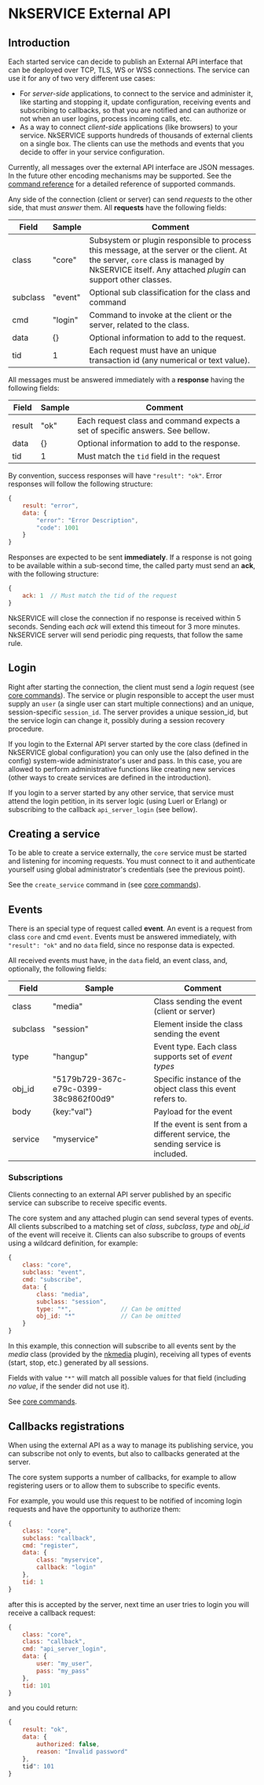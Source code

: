 # NkSERVICE External API

## Introduction

Each started service can decide to publish an External API interface that can be deployed over TCP, TLS, WS or WSS connections. The service can use it for any of two very different use cases:

* For _server-side_ applications, to connect to the service and administer it, like starting and stopping it, update configuration, receiving events and subscribing to callbacks, so that you are notified and can authorize or not when an user logins, process incoming  calls, etc.
* As a way to connect _client-side_ applications (like browsers) to your service. NkSERVICE supports hundreds of thousands of external clients on a single box. The clients can use the methods and events that you decide to offer in your service configuration.

Currently, all messages over the external API interface are JSON messages. In the future other encoding mechanisms may be supported.
See the [command reference](api_commands.md) for a detailed reference of supported commands.

Any side of the connection (client or server) can send _requests_ to the other side, that must _answer_ them. All **requests** have the following fields:


Field|Sample|Comment
---|---|---
class|"core"|Subsystem or plugin responsible to process this message, at the server or the client. At the server, `core` class is managed by NkSERVICE itself. Any attached _plugin_ can support other classes.
subclass|"event"|Optional sub classification for the class and command
cmd|"login"|Command to invoke at the client or the server, related to the class. 
data|{}|Optional information to add to the request.
tid|1|Each request must have an unique transaction id (any numerical or text value).

All messages must be answered immediately with a **response** having the following fields:

Field|Sample|Comment
---|---|---
result|"ok"|Each request class and command expects a set of specific answers. See bellow.
data|{}|Optional information to add to the response.
tid|1|Must match the `tid` field in the request

By convention, success responses will have `"result": "ok"`. Error responses will follow the following structure:

```js
{
	result: "error",
	data: {
		"error": "Error Description",
		"code": 1001	
	}
}
```

Responses are expected to be sent **immediately**. If a response is not going to be available within a sub-second time, the called party must send an **ack**, with the following structure:

```js
{
	ack: 1	// Must match the tid of the request
}
```

NkSERVICE will close the connection if no response is received within 5 seconds. Sending each _ack_ will extend this timeout for 3 more minutes. NkSERVICE server will send periodic ping requests, that follow the same rule.


## Login

Right after starting the connection, the client must send a _login_ request (see [core commands](api_commands.md)). The service or plugin responsible to accept the user must supply an `user` (a single user can start multiple connections) and an unique, session-specific `session_id`. The server provides a unique session_id, but the service login can change it, possibly during a session recovery procedure.

If you login to the External API server started by the core class (defined in NkSERVICE global configuration) you can only use the (also defined in the config) system-wide administrator's user and pass. In this case, you are allowed to perform administrative functions like creating new services (other ways to create services are defined in the introduction).

If you login to a server started by any other service, that service must attend the login petition, in its server logic (using Luerl or Erlang) or subscribing to the callback `api_server_login` (see bellow).


## Creating a service

To be able to create a service externally, the `core` service must be started and listening for incoming requests. You must connect to it and authenticate yourself using global administrator's credentials (see the previous point).

See the `create_service` command in (see [core commands](api_commands.md)).


## Events

There is an special type of request called **event**. An event is a request from class `core` and cmd `event`. Events must be answered immediately, with `"result": "ok"` and no `data` field, since no response data is expected.

All received events must have, in the `data` field, an event class, and, optionally, the following fields:

Field|Sample|Comment
---|---|---
class|"media"|Class sending the event (client or server)
subclass|"session"|Element inside the class sending the event
type|"hangup"|Event type. Each class supports set of _event types_
obj_id|"5179b729-367c-e79c-0399-38c9862f00d9"|Specific instance of the object class this event refers to.
body|{key:"val"}|Payload for the event
service|"myservice"|If the event is sent from a different service, the sending service is included.


### Subscriptions

Clients connecting to an external API server published by an specific service can subscribe to receive specific events. 

The core system and any attached plugin can send several types of events. All clients subscribed to a matching set of _class_, _subclass_, _type_ and _obj_id_ of the event will receive it. Clients can also subscribe to groups of events using a wildcard definition, for example:

```js
{
	class: "core",
	subclass: "event",
	cmd: "subscribe",
	data: {
		class: "media",
		subclass: "session",
		type: "*",				// Can be omitted
		obj_id: "*"				// Can be omitted
	}
}
```

In this example, this connection will subscribe to all events sent by the _media_ class (provided by the [nkmedia](https://github.com/NetComposer/nkmedia) plugin), receiving all types of events (start, stop, etc.) generated by all sessions. 

Fields with value `"*"` will match all possible values for that field (including _no value_, if the sender did not use it).

See [core commands](api_commands.md).


## Callbacks registrations

When using the external API as a way to manage its publishing service, you can subscribe not only to events, but also to callbacks generated at the server. 

The core system supports a number of callbacks, for example to allow registering users or to allow them to subscribe to specific events.

For example, you would use this request to be notified of incoming login requests and have the opportunity to authorize them:

```js
{
	class: "core",
	subclass: "callback",
	cmd: "register",
	data: {
		class: "myservice",
		callback: "login"
	},
	tid: 1
}
```

after this is accepted by the server, next time an user tries to login you will receive a callback request:


```js
{
	class: "core",
	class: "callback",
	cmd: "api_server_login",
	data: {
		user: "my_user",
		pass: "my_pass"
	},
	tid: 101
}
```

and you could return:


```js
{
	result: "ok",
	data: {
		authorized: false,
		reason: "Invalid password"
	},
	tid": 101
}
```





